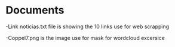 # Documents

-Link noticias.txt file is showing the 10 links use for web scrapping

-Coppel7.png is the image use for mask for wordcloud excersice

